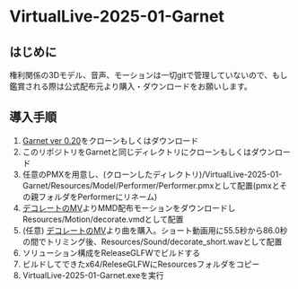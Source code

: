 # VirtualLive-2025-01-Garnet
## はじめに
権利関係の3Dモデル、音声、モーションは一切gitで管理していないので、もし鑑賞される際は公式配布元より購入・ダウンロードをお願いします。
## 導入手順
1. [Garnet ver 0.20](https://github.com/HaruoOgawa/Garnet/releases/tag/0.20)をクローンもしくはダウンロード
2. このリポジトリをGarnetと同じディレクトリにクローンもしくはダウンロード
3. 任意のPMXを用意し、(クローンしたディレクトリ)/VirtualLive-2025-01-Garnet/Resources/Model/Performer/Performer.pmxとして配置(pmxとその親フォルダをPerformerにリネーム)
4. [デコレートのMV](https://www.youtube.com/watch?v=xIpIbc7IEWo)よりMMD配布モーションをダウンロードしResources/Motion/decorate.vmdとして配置
5. (任意) [デコレートのMV](https://www.youtube.com/watch?v=xIpIbc7IEWo)より曲を購入。ショート動画用に55.5秒から86.0秒の間でトリミング後、Resources/Sound/decorate_short.wavとして配置
6. ソリューション構成をReleaseGLFWでビルドする
7. ビルドしてできたx64/ReleseGLFWにResourcesフォルダをコピー
8. VirtualLive-2025-01-Garnet.exeを実行
